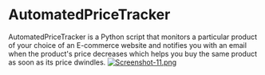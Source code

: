 # AutomatedPriceTracker
AutomatedPriceTracker is a Python script that monitors a particular product of your choice of an E-commerce website and notifies you with an email when the product's price decreases which helps you buy the same product as soon as its price dwindles.
[![Screenshot-11.png](https://i.postimg.cc/MpGgSm92/Screenshot-11.png)](https://postimg.cc/w7Sw5LK0)
